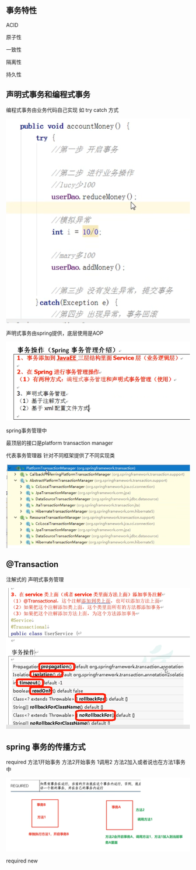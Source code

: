 事务特性
---

ACID

原子性

一致性

隔离性

持久性

声明式事务和编程式事务
---

编程式事务由业务代码自己实现 如 try catch 方式

![img_110.png](img_110.png)

声明式事务由spring提供，底层使用是AOP

![img_111.png](img_111.png)

spring事务管理中

最顶层的接口是platform transaction manager

代表事务管理器 针对不同框架提供了不同实现类

![img_112.png](img_112.png)


@Transaction
---

注解式的 声明式事务管理

![img_113.png](img_113.png)


spring 事务的传播方式
---

required 方法1开始事务 方法2开始事务 1调用2 方法2加入或者说也在方法1事务中

![img_114.png](img_114.png)


required new 

